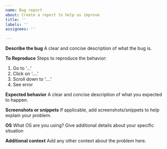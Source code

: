```yaml
---
name: Bug report
about: Create a report to help us improve
title: ''
labels: ''
assignees: ''

---
```


**Describe the bug**
A clear and concise description of what the bug is.

**To Reproduce**
Steps to reproduce the behavior:
1. Go to '...'
2. Click on '....'
3. Scroll down to '....'
4. See error

**Expected behavior**
A clear and concise description of what you expected to happen.

**Screenshots or snippets**
If applicable, add screenshots/snippets to help explain your problem.

**OS**
What OS are you using? Give additional details about your specific situation

**Additional context**
Add any other context about the problem here.
